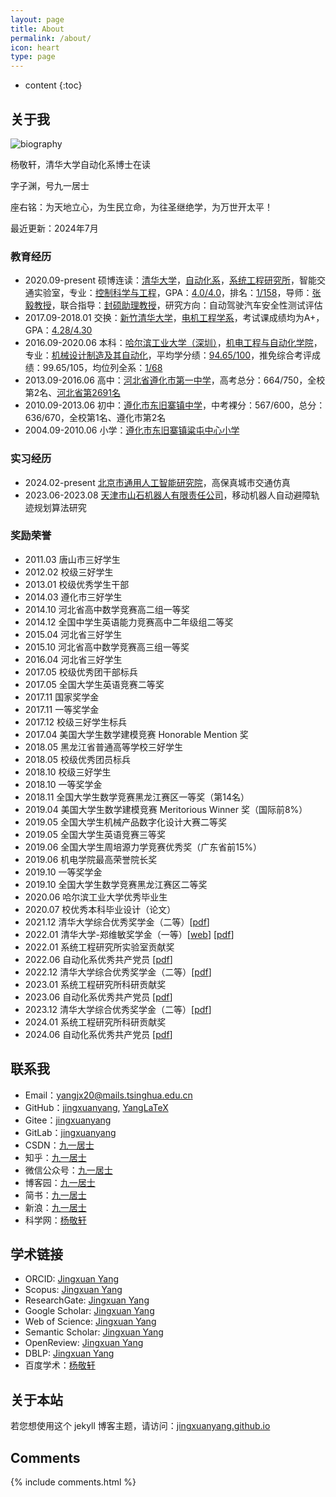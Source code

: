 ```yaml
---
layout: page
title: About
permalink: /about/
icon: heart
type: page
---
```


* content
{:toc}

## 关于我

![biography](../figures/bio.jpg)

杨敬轩，清华大学自动化系博士在读

字子渊，号九一居士

座右铭：为天地立心，为生民立命，为往圣继绝学，为万世开太平！

最近更新：2024年7月

### 教育经历

* 2020.09-present 硕博连读：[清华大学](https://www.tsinghua.edu.cn/)，[自动化系](https://www.au.tsinghua.edu.cn/index.htm)，[系统工程研究所](https://www.au.tsinghua.edu.cn/jgsz/yjs.htm)，智能交通实验室，专业：[控制科学与工程](https://www.au.tsinghua.edu.cn/info/1033/1035.htm)，GPA：[4.0/4.0](http://www.jingxuanyang.com/file_upload/transcript.pdf)，排名：[1/158](http://www.jingxuanyang.com/file_upload/ranking-certification.pdf)，导师：[张毅教授](https://www.au.tsinghua.edu.cn/info/1110/1574.htm)，联合指导：[封硕助理教授](https://www.au.tsinghua.edu.cn/info/1076/3247.htm)，研究方向：自动驾驶汽车安全性测试评估
* 2017.09-2018.01 交换：[新竹清华大学](https://www.nthu.edu.tw/)，[电机工程学系](http://web.ee.nthu.edu.tw/)，考试课成绩均为A+，GPA：[4.28/4.30](http://www.jingxuanyang.com/file_upload/transcript-nthu.pdf)
* 2016.09-2020.06 本科：[哈尔滨工业大学（深圳）](https://www.hitsz.edu.cn/index.html)，[机电工程与自动化学院](http://smea.hitsz.edu.cn/)，专业：[机械设计制造及其自动化](http://due.hitsz.edu.cn/info/1453/3792.htm)，平均学分绩：[94.65/100](http://www.jingxuanyang.com/file_upload/ranking-certification-bachelor.pdf)，推免综合考评成绩：99.65/105，均位列全系：[1/68](http://www.jingxuanyang.com/file_upload/ranking-certification-bachelor.pdf)
* 2013.09-2016.06 高中：[河北省遵化市第一中学](https://baike.baidu.com/item/遵化市第一中学)，高考总分：664/750，全校第2名、[河北省第2691名](http://file.hebeea.edu.cn/files/2016/06/20160623095712856.pdf)
* 2010.09-2013.06 初中：[遵化市东旧寨镇中学](https://baike.baidu.com/item/遵化市东旧寨中学)，中考裸分：567/600，总分：636/670，全校第1名、遵化市第2名
* 2004.09-2010.06 小学：[遵化市东旧寨镇粱屯中心小学](https://baike.baidu.com/item/遵化市东旧寨镇粱屯中心小学)

### 实习经历

* 2024.02-present [北京市通用人工智能研究院](https://www.bigai.ai/)，高保真城市交通仿真
* 2023.06-2023.08 [天津市山石机器人有限责任公司](https://baike.baidu.com/item/天津市山石机器人有限责任公司)，移动机器人自动避障轨迹规划算法研究

### 奖励荣誉

* 2011.03 唐山市三好学生
* 2012.02 校级三好学生
* 2013.01 校级优秀学生干部
* 2014.03 遵化市三好学生
* 2014.10 河北省高中数学竞赛高二组一等奖
* 2014.12 全国中学生英语能力竞赛高中二年级组二等奖
* 2015.04 河北省三好学生
* 2015.10 河北省高中数学竞赛高三组一等奖
* 2016.04 河北省三好学生
* 2017.05 校级优秀团干部标兵
* 2017.05 全国大学生英语竞赛二等奖
* 2017.11 国家奖学金
* 2017.11 一等奖学金
* 2017.12 校级三好学生标兵
* 2017.04 美国大学生数学建模竞赛 Honorable Mention 奖
* 2018.05 黑龙江省普通高等学校三好学生
* 2018.05 校级优秀团员标兵
* 2018.10 校级三好学生
* 2018.10 一等奖学金
* 2018.11 全国大学生数学竞赛黑龙江赛区一等奖（第14名）
* 2019.04 美国大学生数学建模竞赛 Meritorious Winner 奖（国际前8%）
* 2019.05 全国大学生机械产品数字化设计大赛二等奖
* 2019.05 全国大学生英语竞赛三等奖
* 2019.06 全国大学生周培源力学竞赛优秀奖（广东省前15%）
* 2019.06 机电学院最高荣誉院长奖
* 2019.10 一等奖学金
* 2019.10 全国大学生数学竞赛黑龙江赛区二等奖
* 2020.06 哈尔滨工业大学优秀毕业生
* 2020.07 校优秀本科毕业设计（论文）
* 2021.12 清华大学综合优秀奖学金（二等）[[pdf](https://www.jingxuanyang.com/file_upload/202112-ComprehensiveExcellentScholarship.pdf)]
* 2022.01 清华大学-郑维敏奖学金（一等）[[web](http://www.rccm.tsinghua.edu.cn/info/1013/1816.htm)] [[pdf](https://www.jingxuanyang.com/file_upload/2022-WeiminZhengSchalarship.pdf)]
* 2022.01 系统工程研究所实验室贡献奖
* 2022.06 自动化系优秀共产党员 [[pdf](https://www.jingxuanyang.com/file_upload/202206-OutstandingMemberCPC.pdf)]
* 2022.12 清华大学综合优秀奖学金（二等）[[pdf](https://www.jingxuanyang.com/file_upload/202212-ComprehensiveExcellentScholarship.pdf)]
* 2023.01 系统工程研究所科研贡献奖
* 2023.06 自动化系优秀共产党员 [[pdf](https://www.jingxuanyang.com/file_upload/202306-OutstandingMemberCPC.pdf)]
* 2023.12 清华大学综合优秀奖学金（二等）[[pdf](https://www.jingxuanyang.com/file_upload/202312-ComprehensiveExcellentScholarship.pdf)]
* 2024.01 系统工程研究所科研贡献奖
* 2024.06 自动化系优秀共产党员 [[pdf](https://www.jingxuanyang.com/file_upload/202406-OutstandingMemberCPC.pdf)]

## 联系我

* Email：[yangjx20@mails.tsinghua.edu.cn](mailto:yangjx20@mails.tsinghua.edu.cn)
* GitHub：[jingxuanyang](https://github.com/jingxuanyang), [YangLaTeX](https://github.com/YangLaTeX)
* Gitee：[jingxuanyang](https://gitee.com/jingxuanyang)
* GitLab：[jingxuanyang](https://gitlab.com/jingxuanyang)
* CSDN：[九一居士](https://me.csdn.net/csdn_jacksonyoung)
* 知乎：[九一居士](https://www.zhihu.com/people/jingxuanyang)
* 微信公众号：[九一居士](http://mp.weixin.qq.com/mp/homepage?__biz=MzU5NzMzOTE5OQ==&hid=1&sn=175e47d89ad31c72d2a762f7c50c0ac2&scene=18#wechat_redirect)
* 博客园：[九一居士](https://www.cnblogs.com/yangjingxuan/)
* 简书：[九一居士](https://www.jianshu.com/u/268643305b4e)
* 新浪：[九一居士](http://blog.sina.com.cn/jxyangsgr)
* 科学网：[杨敬轩](https://blog.sciencenet.cn/u/jxyang)

## 学术链接

* ORCID: [Jingxuan Yang](https://orcid.org/0000-0001-9798-7347)
* Scopus: [Jingxuan Yang](https://www.scopus.com/authid/detail.uri?authorId=57321781900)
* ResearchGate: [Jingxuan Yang](https://www.researchgate.net/profile/Jingxuan-Yang-7)
* Google Scholar: [Jingxuan Yang](https://scholar.google.com/citations?user=I5BLLKQAAAAJ)
* Web of Science: [Jingxuan Yang](https://www.webofscience.com/wos/author/record/ADH-1678-2022)
* Semantic Scholar: [Jingxuan Yang](https://www.semanticscholar.org/author/Jingxuan-Yang/2134844643)
* OpenReview: [Jingxuan Yang](https://openreview.net/profile?id=~Jingxuan_Yang2)
* DBLP: [Jingxuan Yang](https://dblp.org/pid/215/7940.html)
* 百度学术：[杨敬轩](https://xueshu.baidu.com/scholarID/CN-BPKLDKXK)

## 关于本站

若您想使用这个 jekyll 博客主题，请访问：[jingxuanyang.github.io](https://github.com/jingxuanyang/jingxuanyang.github.io)

## Comments

{% include comments.html %}

